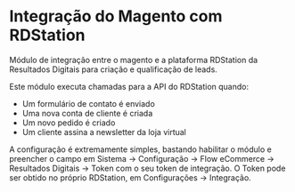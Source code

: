 Integração do Magento com RDStation
===================================

Módulo de integração entre o magento e a plataforma RDStation da Resultados Digitais para criação e qualificação de leads.

Este módulo executa chamadas para a API do RDStation quando:

- Um formulário de contato é enviado
- Uma nova conta de cliente é criada
- Um novo pedido é criado
- Um cliente assina a newsletter da loja virtual
 
A configuração é extremamente simples, bastando habilitar o módulo e preencher o campo em Sistema -> Configuração -> Flow eCommerce -> Resultados Digitais -> Token com o seu token de integração. O Token pode ser obtido no próprio RDStation, em Configurações -> Integração.